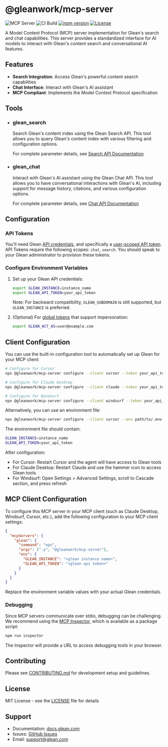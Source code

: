 # @gleanwork/mcp-server

![MCP Server](https://badge.mcpx.dev?type=server 'MCP Server')
![CI Build](https://github.com/gleanwork/mcp-server/actions/workflows/ci.yml/badge.svg)
[![npm version](https://badge.fury.io/js/@gleanwork%2Fmcp-server.svg)](https://badge.fury.io/js/@gleanwork%2Fmcp-server)
[![License](https://img.shields.io/npm/l/@gleanwork%2Fmcp-server.svg)](https://github.com/gleanwork/mcp-server/blob/main/LICENSE)

A Model Context Protocol (MCP) server implementation for Glean's search and chat capabilities. This server provides a standardized interface for AI models to interact with Glean's content search and conversational AI features.

## Features

- **Search Integration**: Access Glean's powerful content search capabilities
- **Chat Interface**: Interact with Glean's AI assistant
- **MCP Compliant**: Implements the Model Context Protocol specification

## Tools

- ### glean_search

  Search Glean's content index using the Glean Search API. This tool allows you to query Glean's content index with various filtering and configuration options.

  For complete parameter details, see [Search API Documentation](https://developers.glean.com/client/operation/search/)

- ### glean_chat

  Interact with Glean's AI assistant using the Glean Chat API. This tool allows you to have conversational interactions with Glean's AI, including support for message history, citations, and various configuration options.

  For complete parameter details, see [Chat API Documentation](https://developers.glean.com/client/operation/chat/)

## Configuration

### API Tokens

You'll need Glean [API credentials](https://developers.glean.com/client/authentication#glean-issued-tokens), and specifically a [user-scoped API token](https://developers.glean.com/client/authentication#user). API Tokens require the following scopes: `chat`, `search`. You should speak to your Glean administrator to provision these tokens.

### Configure Environment Variables

1. Set up your Glean API credentials:

   ```bash
   export GLEAN_INSTANCE=instance_name
   export GLEAN_API_TOKEN=your_api_token
   ```

   Note: For backward compatibility, `GLEAN_SUBDOMAIN` is still supported, but `GLEAN_INSTANCE` is preferred.

1. (Optional) For [global tokens](https://developers.glean.com/indexing/authentication/permissions#global-tokens) that support impersonation:

   ```bash
   export GLEAN_ACT_AS=user@example.com
   ```

## Client Configuration

You can use the built-in configuration tool to automatically set up Glean for your MCP client:

```bash
# Configure for Cursor
npx @gleanwork/mcp-server configure --client cursor --token your_api_token --instance instance_name

# Configure for Claude Desktop
npx @gleanwork/mcp-server configure --client claude --token your_api_token --instance instance_name

# Configure for Windsurf
npx @gleanwork/mcp-server configure --client windsurf --token your_api_token --instance instance_name
```

Alternatively, you can use an environment file:

```bash
npx @gleanwork/mcp-server configure --client cursor --env path/to/.env.glean
```

The environment file should contain:

```bash
GLEAN_INSTANCE=instance_name
GLEAN_API_TOKEN=your_api_token
```

After configuration:

- For Cursor: Restart Cursor and the agent will have access to Glean tools
- For Claude Desktop: Restart Claude and use the hammer icon to access Glean tools
- For Windsurf: Open Settings > Advanced Settings, scroll to Cascade section, and press refresh

## MCP Client Configuration

To configure this MCP server in your MCP client (such as Claude Desktop, Windsurf, Cursor, etc.), add the following configuration to your MCP client settings:

```json
{
  "mcpServers": {
    "glean": {
      "command": "npx",
      "args": ["-y", "@gleanwork/mcp-server"],
      "env": {
        "GLEAN_INSTANCE": "<glean instance name>",
        "GLEAN_API_TOKEN": "<glean api token>"
      }
    }
  }
}
```

Replace the environment variable values with your actual Glean credentials.

### Debugging

Since MCP servers communicate over stdio, debugging can be challenging. We recommend using the [MCP Inspector](https://github.com/modelcontextprotocol/inspector), which is available as a package script:

```bash
npm run inspector
```

The Inspector will provide a URL to access debugging tools in your browser.

## Contributing

Please see [CONTRIBUTING.md](CONTRIBUTING.md) for development setup and guidelines.

## License

MIT License - see the [LICENSE](LICENSE) file for details

## Support

- Documentation: [docs.glean.com](https://docs.glean.com)
- Issues: [GitHub Issues](https://github.com/gleanwork/mcp-server/issues)
- Email: [support@glean.com](mailto:support@glean.com)
